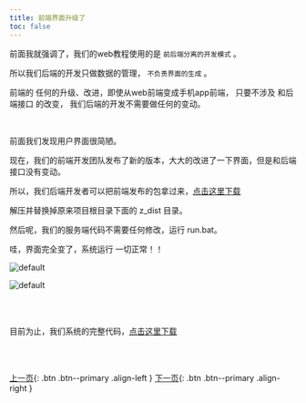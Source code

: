 ```yaml
---
title: 前端界面升级了
toc: false
---
```



前面我就强调了，我们的web教程使用的是  ```前后端分离的开发模式``` 。

所以我们后端的开发只做数据的管理， ```不负责界面的生成``` 。

前端的 任何的升级、改进，即使从web前端变成手机app前端， 只要不涉及 和后端接口 的改变， 我们后端的开发不需要做任何的变动。


<br>

前面我们发现用户界面很简陋。

现在，我们的前端开发团队发布了新的版本，大大的改进了一下界面，但是和后端接口没有变动。

所以，我们后端开发者可以把前端发布的包拿过来，<a href="http://v.python666.vip/file/django/bysms_front_v1.3.zip" target='_blank'>点击这里下载</a>

解压并替换掉原来项目根目录下面的 z_dist 目录。

然后呢，我们的服务端代码不需要任何修改，运行 run.bat。

哇，界面完全变了，系统运行 一切正常！！

![default](https://user-images.githubusercontent.com/36462795/51423180-e5a1c600-1bf6-11e9-905a-a37ede4a05cd.png)


![default](https://user-images.githubusercontent.com/36462795/51423190-0a963900-1bf7-11e9-8a99-b550c1708890.png)

<br><br>

目前为止，我们系统的完整代码，[点击这里下载](https://github.com/baiyueheiyu/fileshare/raw/master/webdev/bysms_09.zip)

<br><br>

[上一页](/doc/tutorial/django/11/){: .btn .btn--primary .align-left }
[下一页](/doc/tutorial/django/13/){: .btn .btn--primary .align-right }





